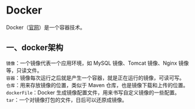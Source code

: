 # Docker
Docker（[官网](https://www.docker.com/)）是一个容器技术。
## 一、docker架构
`镜像`：一个镜像代表一个应用环境，如 MySQL 镜像、Tomcat 镜像、Nginx 镜像等，只读文件。   
`容器`：镜像每次运行之后就是产生一个容器，就是正在运行的镜像，可读可写。   
`仓库`：用来存放镜像的位置，类似于 Maven 仓库，也是镜像下载和上传的位置。   
`dockerFile`：Docker 生成镜像配置文件，用来书写自定义镜像的一些配置。   
`tar`：一个对镜像打包的文件，日后可以还原成镜像。   